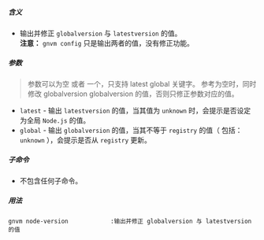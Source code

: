 ##### 含义
* 输出并修正 `globalversion` 与 `latestversion` 的值。  
  **注意：** `gnvm config` 只是输出两者的值，没有修正功能。

##### 参数
> 参数可以为空 或者 一个，只支持 latest global 关键字。
> 参考为空时，同时修改 globalversion globalversion 的值，否则只修正参数对应的值。

* `latest` - 输出 `latestversion` 的值，当其值为 `unknown` 时，会提示是否设定为全局 `Node.js` 的值。
* `global` - 输出 `globalversion` 的值，当其不等于 `registry` 的值（ 包括： `unknown` ），会提示是否从 `registry` 更新。

##### 子命令
* 不包含任何子命令。

##### 用法
```
gnvm node-version            :输出并修正 globalversion 与 latestversion 的值
```
